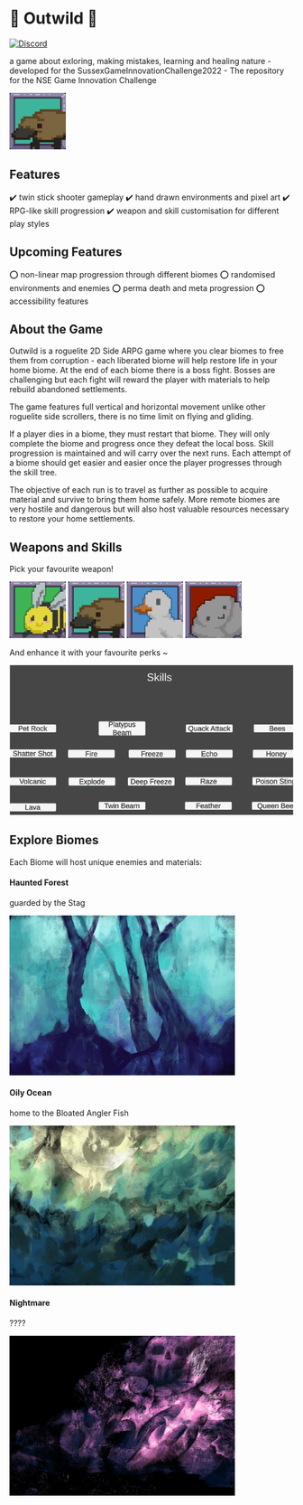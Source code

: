 :seedling: Outwild :seedling:
====================================
[![Discord](https://img.shields.io/badge/chat-on%20discord-blue)](https://discord.gg/naNttW24G7)

a game about exloring, making mistakes, learning and healing nature - developed for the SussexGameInnovationChallenge2022 - The repository for the NSE Game Innovation Challenge

<img src="https://github.com/Bread02/SussexGameInnovationChallenge2022/blob/main/GameInnovationChallenge2022/Assets/CrayonSprites/icon/platypusbasic.png?raw=true" alt="drawing" width="100"/>

## Features ##

:heavy_check_mark: twin stick shooter gameplay
:heavy_check_mark: hand drawn environments and pixel art
:heavy_check_mark: RPG-like skill progression
:heavy_check_mark: weapon and skill customisation for different play styles

## Upcoming Features ##

:o: non-linear map progression through different biomes
:o: randomised environments and enemies
:o: perma death and meta progression
:o: accessibility features 

## About the Game ##

Outwild is a roguelite 2D Side ARPG game where you clear biomes to free them from corruption - each liberated biome will help restore life in your home biome. At the end of each biome there is a boss fight. Bosses are challenging but each fight will reward the player with materials to help rebuild abandoned settlements.

The game features full vertical and horizontal movement unlike other roguelite side scrollers, there is no time limit on flying and gliding.

If a player dies in a biome, they must restart that biome. They will only complete the biome and progress once they defeat the local boss. Skill progression is maintained and will carry over the next runs. Each attempt of a biome should get easier and easier once the player progresses through the skill tree.

The objective of each run is to travel as further as possible to acquire material and survive to bring them home safely. More remote biomes are very hostile and dangerous but will also host valuable resources necessary to restore your home settlements.

## Weapons and Skills ## 
Pick your favourite weapon!

<img src="https://github.com/Bread02/SussexGameInnovationChallenge2022/blob/main/GameInnovationChallenge2022/Assets/CrayonSprites/icon/beebasic.png" alt="drawing" width="100"/> <img src="https://github.com/Bread02/SussexGameInnovationChallenge2022/blob/main/GameInnovationChallenge2022/Assets/CrayonSprites/icon/platypusbasic.png" alt="drawing" width="100"/> <img src="https://github.com/Bread02/SussexGameInnovationChallenge2022/blob/main/GameInnovationChallenge2022/Assets/CrayonSprites/icon/quackbasic.png" alt="drawing" width="100"/> <img src="https://github.com/Bread02/SussexGameInnovationChallenge2022/blob/main/GameInnovationChallenge2022/Assets/CrayonSprites/icon/rockbasic.png" alt="drawing" width="100"/>

And enhance it with your favourite perks ~

<img src="https://github.com/Bread02/SussexGameInnovationChallenge2022/blob/main/GameInnovationChallenge2022/assets_other/Skill_Tree_Screenshot.PNG" alt="drawing" width="800"/>

## Explore Biomes ##
Each Biome will host unique enemies and materials:
#### Haunted Forest ####
guarded by the Stag

<img src="https://github.com/Bread02/SussexGameInnovationChallenge2022/blob/main/GameInnovationChallenge2022/Assets/CrayonSprites/biome%20A.png" alt="drawing" width="400"/>

#### Oily Ocean ####
home to the Bloated Angler Fish

<img src="https://github.com/Bread02/SussexGameInnovationChallenge2022/blob/main/GameInnovationChallenge2022/Assets/CrayonSprites/biome%20B.png" alt="drawing" width="400"/>

#### Nightmare ####
????

<img src="https://github.com/Bread02/SussexGameInnovationChallenge2022/blob/main/GameInnovationChallenge2022/Assets/CrayonSprites/biome%20C.png" alt="drawing" width="400"/>

